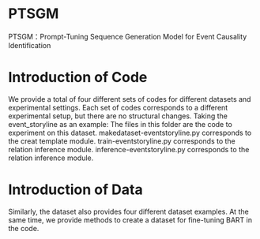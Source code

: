 # PTSGM
 PTSGM：Prompt-Tuning Sequence Generation Model for Event Causality Identification
# Introduction of Code
 We provide a total of four different sets of codes for different datasets and experimental settings. 
 Each set of codes corresponds to a different experimental setup, but there are no structural changes.
 Taking the event_storyline as an example:
    The files in this folder are the code to experiment on this dataset.
    makedataset-eventstoryline.py corresponds to the creat template module.
    train-eventstoryline.py corresponds to the relation inference module.
    inference-eventstoryline.py corresponds to the relation inference module.

# Introduction of Data
 Similarly, the dataset also provides four different dataset examples.
 At the same time, we provide methods to create a dataset for fine-tuning BART in the code.
